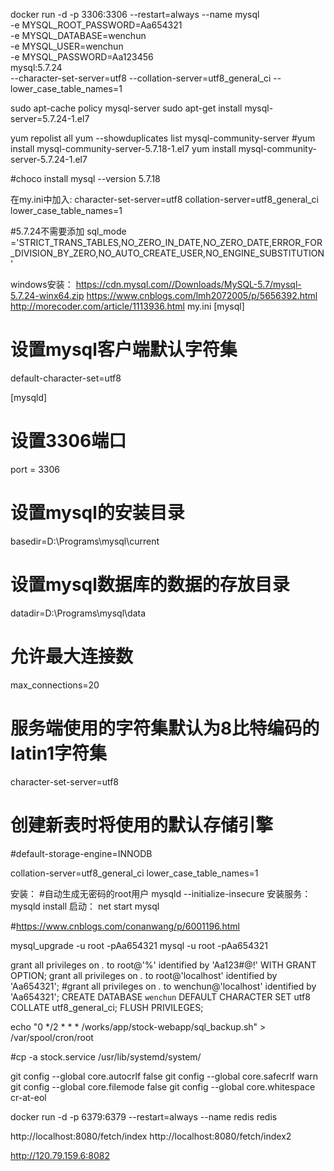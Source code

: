 docker run -d  -p 3306:3306 --restart=always --name mysql \
-e MYSQL_ROOT_PASSWORD=Aa654321 \
-e MYSQL_DATABASE=wenchun \
-e MYSQL_USER=wenchun \
-e MYSQL_PASSWORD=Aa123456 \
mysql:5.7.24 \
--character-set-server=utf8 --collation-server=utf8_general_ci --lower_case_table_names=1

sudo apt-cache policy mysql-server
sudo apt-get install mysql-server=5.7.24-1.el7

yum repolist all
yum --showduplicates list mysql-community-server
#yum install mysql-community-server-5.7.18-1.el7
yum install mysql-community-server-5.7.24-1.el7

#choco install mysql --version 5.7.18

在my.ini中加入:
character-set-server=utf8
collation-server=utf8_general_ci
lower_case_table_names=1

#5.7.24不需要添加
sql_mode ='STRICT_TRANS_TABLES,NO_ZERO_IN_DATE,NO_ZERO_DATE,ERROR_FOR_DIVISION_BY_ZERO,NO_AUTO_CREATE_USER,NO_ENGINE_SUBSTITUTION'

windows安装：
https://cdn.mysql.com//Downloads/MySQL-5.7/mysql-5.7.24-winx64.zip
https://www.cnblogs.com/lmh2072005/p/5656392.html
http://morecoder.com/article/1113936.html
my.ini
[mysql]
# 设置mysql客户端默认字符集
default-character-set=utf8
 
[mysqld]
# 设置3306端口
port = 3306
# 设置mysql的安装目录
basedir=D:\Programs\mysql\current
# 设置mysql数据库的数据的存放目录
datadir=D:\Programs\mysql\data
# 允许最大连接数
max_connections=20
# 服务端使用的字符集默认为8比特编码的latin1字符集
character-set-server=utf8

# 创建新表时将使用的默认存储引擎
#default-storage-engine=INNODB

collation-server=utf8_general_ci
lower_case_table_names=1

安装：
#自动生成无密码的root用户
mysqld --initialize-insecure
安装服务：
mysqld install
启动：
net start mysql

#https://www.cnblogs.com/conanwang/p/6001196.html

mysql_upgrade -u root -pAa654321
mysql -u root -pAa654321

grant all privileges on *.* to root@'%' identified by 'Aa123#@!' WITH GRANT OPTION;
grant all privileges on *.* to root@'localhost' identified by 'Aa654321';
#grant all privileges on *.* to wenchun@'localhost' identified by 'Aa654321';
CREATE DATABASE `wenchun` DEFAULT CHARACTER SET utf8 COLLATE utf8_general_ci; 
FLUSH PRIVILEGES; 

echo "0 */2 * * * /works/app/stock-webapp/sql_backup.sh" > /var/spool/cron/root  

#cp -a stock.service /usr/lib/systemd/system/

git config --global core.autocrlf false
git config --global core.safecrlf warn
git config --global core.filemode false
git config --global core.whitespace cr-at-eol

docker run -d -p 6379:6379 --restart=always --name redis redis

http://localhost:8080/fetch/index
http://localhost:8080/fetch/index2

http://120.79.159.6:8082